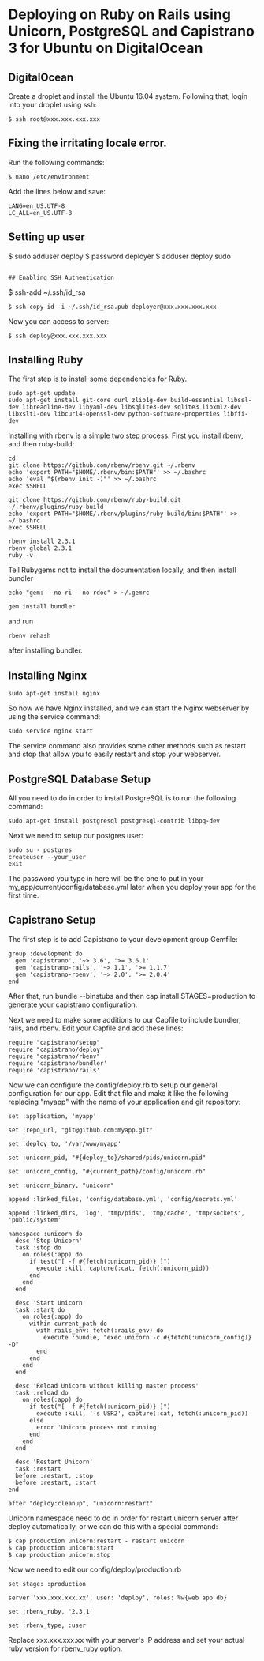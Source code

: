 # Deploying on Ruby on Rails using Unicorn, PostgreSQL and Capistrano 3 for Ubuntu on DigitalOcean

## DigitalOcean

Create a droplet and install the Ubuntu 16.04 system. Following that, login into your droplet using ssh:

```
$ ssh root@xxx.xxx.xxx.xxx
```

## Fixing the irritating locale error.

Run the following commands:

```
$ nano /etc/environment
```

Add the lines below and save:

```
LANG=en_US.UTF-8
LC_ALL=en_US.UTF-8

```
## Setting up user

$ sudo adduser deploy
$ password deployer
$ adduser deploy sudo

```

## Enabling SSH Authentication

```
$ ssh-add ~/.ssh/id_rsa

```
$ ssh-copy-id -i ~/.ssh/id_rsa.pub deployer@xxx.xxx.xxx.xxx

```
Now you can access to server:

```
$ ssh deploy@xxx.xxx.xxx.xxx
```

## Installing Ruby


The first step is to install some dependencies for Ruby.

```
sudo apt-get update
sudo apt-get install git-core curl zlib1g-dev build-essential libssl-dev libreadline-dev libyaml-dev libsqlite3-dev sqlite3 libxml2-dev libxslt1-dev libcurl4-openssl-dev python-software-properties libffi-dev
```

Installing with rbenv is a simple two step process. First you install rbenv, and then ruby-build:

```
cd
git clone https://github.com/rbenv/rbenv.git ~/.rbenv
echo 'export PATH="$HOME/.rbenv/bin:$PATH"' >> ~/.bashrc
echo 'eval "$(rbenv init -)"' >> ~/.bashrc
exec $SHELL

git clone https://github.com/rbenv/ruby-build.git ~/.rbenv/plugins/ruby-build
echo 'export PATH="$HOME/.rbenv/plugins/ruby-build/bin:$PATH"' >> ~/.bashrc
exec $SHELL

rbenv install 2.3.1
rbenv global 2.3.1
ruby -v
```

Tell Rubygems not to install the documentation locally, and then install bundler

```
echo "gem: --no-ri --no-rdoc" > ~/.gemrc
```

```
gem install bundler
```
and run

```
rbenv rehash
```

after installing bundler.

## Installing Nginx

```
sudo apt-get install nginx
```

So now we have Nginx installed, and we can start the Nginx webserver by using the service command:

```
sudo service nginx start
```

The service command also provides some other methods such as restart and stop that allow you to easily restart and stop your webserver.


## PostgreSQL Database Setup

All you need to do in order to install PostgreSQL is to run the following command:

```
sudo apt-get install postgresql postgresql-contrib libpq-dev
```

Next we need to setup our postgres user:

```
sudo su - postgres
createuser --your_user
exit
```

The password you type in here will be the one to put in your my_app/current/config/database.yml later when you deploy your app for the first time.

## Capistrano Setup

The first step is to add Capistrano to your development group Gemfile:

```
group :development do
  gem 'capistrano', '~> 3.6', '>= 3.6.1'
  gem 'capistrano-rails', '~> 1.1', '>= 1.1.7'
  gem 'capistrano-rbenv', '~> 2.0', '>= 2.0.4'
end
```

After that, run bundle --binstubs and then cap install STAGES=production to generate your capistrano configuration.

Next we need to make some additions to our Capfile to include bundler, rails, and rbenv. Edit your Capfile and add these lines:

```
require "capistrano/setup"
require "capistrano/deploy"
require "capistrano/rbenv"
require 'capistrano/bundler'
require 'capistrano/rails'
```

Now we can configure the config/deploy.rb to setup our general configuration for our app. Edit that file and make it like the following replacing "myapp" with the name of your application and git repository:

```
set :application, 'myapp'

set :repo_url, "git@github.com:myapp.git"

set :deploy_to, '/var/www/myapp'

set :unicorn_pid, "#{deploy_to}/shared/pids/unicorn.pid"

set :unicorn_config, "#{current_path}/config/unicorn.rb"

set :unicorn_binary, "unicorn"

append :linked_files, 'config/database.yml', 'config/secrets.yml'

append :linked_dirs, 'log', 'tmp/pids', 'tmp/cache', 'tmp/sockets', 'public/system'

namespace :unicorn do
  desc 'Stop Unicorn'
  task :stop do
    on roles(:app) do
      if test("[ -f #{fetch(:unicorn_pid)} ]")
        execute :kill, capture(:cat, fetch(:unicorn_pid))
      end
    end
  end

  desc 'Start Unicorn'
  task :start do
    on roles(:app) do
      within current_path do
        with rails_env: fetch(:rails_env) do
          execute :bundle, "exec unicorn -c #{fetch(:unicorn_config)} -D"
        end
      end
    end
  end

  desc 'Reload Unicorn without killing master process'
  task :reload do
    on roles(:app) do
      if test("[ -f #{fetch(:unicorn_pid)} ]")
        execute :kill, '-s USR2', capture(:cat, fetch(:unicorn_pid))
      else
        error 'Unicorn process not running'
      end
    end
  end

  desc 'Restart Unicorn'
  task :restart
  before :restart, :stop
  before :restart, :start
end

after "deploy:cleanup", "unicorn:restart"
```

Unicorn namespace need to do in order for restart unicorn server after deploy automatically, or we can do this with a special command:

```
$ cap production unicorn:restart - restart unicorn
$ cap production unicorn:start
$ cap production unicorn:stop
```

Now we need to edit our config/deploy/production.rb

```
set stage: :production

server 'xxx.xxx.xxx.xx', user: 'deploy', roles: %w{web app db}

set :rbenv_ruby, '2.3.1'

set :rbenv_type, :user
```

Replace xxx.xxx.xxx.xx with your server's IP address and set your actual ruby version for rbenv_ruby option.








